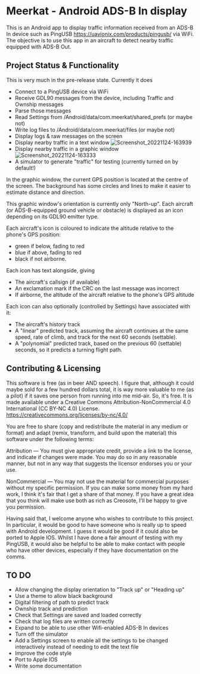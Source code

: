 # Meerkat - Android ADS-B In display

This is an Android app to display traffic information received from an ADS-B In device such as PingUSB https://uavionix.com/products/pingusb/ via WiFi.
The objective is to use this app in an aircraft to detect nearby traffic equipped with ADS-B Out.

Project Status & Functionality
------------------------------
This is very much in the pre-release state. Currently it does
* Connect to a PingUSB device via WiFi
* Receive GDL90 messages from the device, including Traffic and Ownship messages
* Parse those messages 
* Read Settings from /Android/data/com.meerkat/shared_prefs (or maybe not)
* Write log files to /Android/data/com.meerkat/files (or maybe not)
* Display logs & raw messages on the screen
* Display nearby traffic in a text window
![Screenshot_20221124-163939](https://user-images.githubusercontent.com/6589024/203689028-f086c704-db76-451d-a130-6a59a45db728.png)
* Display nearby traffic in a graphic window
![Screenshot_20221124-163333](https://user-images.githubusercontent.com/6589024/203688692-f4bb89af-625e-4743-8d8d-8310e54db5d6.png)
* A simulator to generate "traffic" for testing (currently turned on by default!)

In the graphic window, the current GPS position is located at the centre of the screen. The background has some circles and lines to make it easier to estimate distance and direction.



This graphic window's orientation is currently only "North-up". 
Each aircraft (or ADS-B-equipped ground vehicle or obstacle) is displayed as an icon depending on its GDL90 emitter type. 

Each aircraft's icon is coloured to indicate the altitude relative to the phone's GPS position:
* green if below, fading to red 
* blue if above, fading to red
* black if not airborne.

Each icon has text alongside, giving
* The aircraft's callsign (if available)
* An exclamation mark if the CRC on the last message was incorrect
* If airborne, the altitude of the aircraft relative to the phone's GPS altitude

Each icon can also optionally (controlled by Settings) have associated with it:
* The aircraft's history track
* A "linear" predicted track, assuming the aircraft continues at the same speed, rate of climb, and track for the next 60 seconds (settable).
* A "polynomial" predicted track, based on the previous 60 (settable) seconds, so it predicts a turning flight path.

Contributing & Licensing
------------------------
This software is free (as in beer AND speech). I figure that, although it could maybe sold for a few hundred dollars total, it is way more
valuable to me (as a pilot) if it saves one person from running into me mid-air. So, it's free. It is made available under a Creative Commons 
Attribution-NonCommercial 4.0 International (CC BY-NC 4.0) License. https://creativecommons.org/licenses/by-nc/4.0/

You are free to share (copy and redistribute the material in any medium or format) and adapt (remix, transform, and build upon the material) this software under the following terms:

Attribution — You must give appropriate credit, provide a link to the license, and indicate if changes were made. You may do so in any reasonable manner, but not in any way that suggests the licensor endorses you or your use.

NonCommercial — You may not use the material for commercial purposes without my specific permission. If you can make some money from my hard work, I think it's fair that I get a share of that money. If you have a great idea that you think will make use both as rich as Creosote, I'll be happy to give you permission.

Having said that, I welcome anyone who wishes to contribute to this project. In particular, it would be good to have someone who is really up to speed with
Android development. I guess it would be good if it could also be ported to Apple IOS. Whilst I have done a fair amount of testing with my PingUSB, it would also be helpful to be able to make contact with people who have other devices, especially if they have documentation on the comms.

TO DO
-----
* Allow changing the display orientation to "Track up" or "Heading up"
* Use a theme to allow black background
* Digital filtering of path to predict track
* Ownship track and prediction
* Check that Settings are saved and loaded correctly
* Check that log files are written correctly
* Expand to be able to use other Wifi-enabled ADS-B In devices
* Turn off the simulator
* Add a Settings screen to enable all the settings to be changed interactively instead of needing to edit the text file
* Improve the code style
* Port to Apple IOS
* Write some documentation


